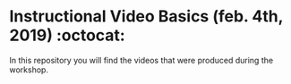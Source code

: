 # Instructional Video Basics (feb. 4th, 2019) :octocat:

In this repository you will find the videos that were produced during the workshop. 
